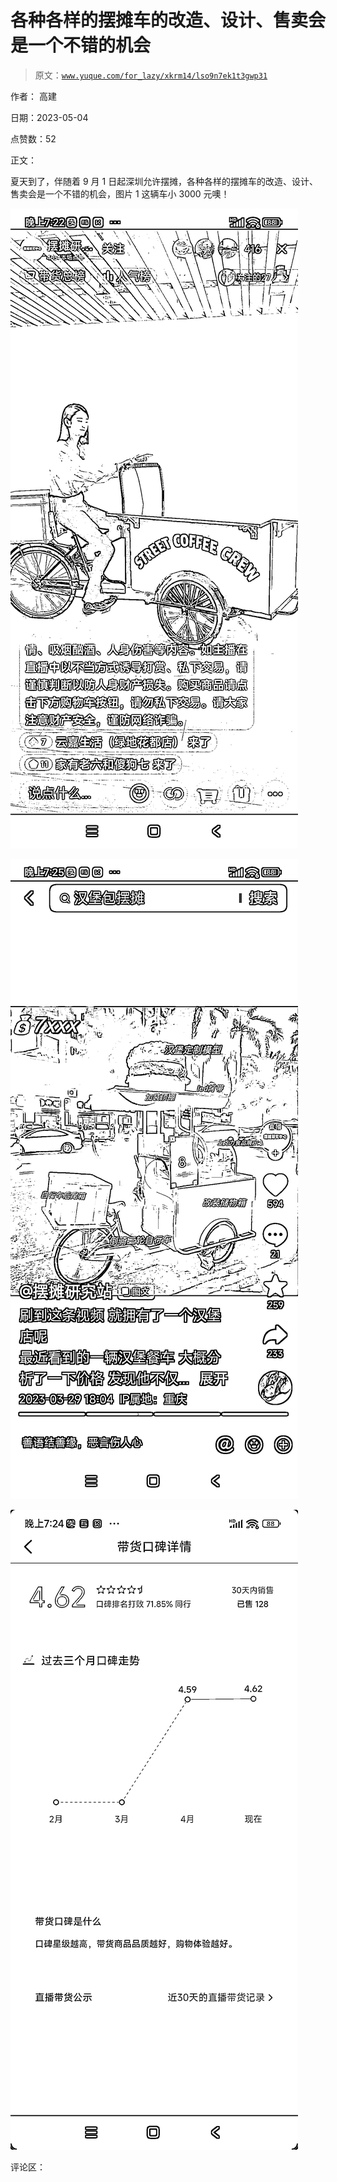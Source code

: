 # 各种各样的摆摊车的改造、设计、售卖会是一个不错的机会

> 原文：[`www.yuque.com/for_lazy/xkrm14/lso9n7ek1t3gwp31`](https://www.yuque.com/for_lazy/xkrm14/lso9n7ek1t3gwp31)

作者： 高建

日期：2023-05-04

点赞数：52

正文：

夏天到了，伴随着 9 月 1 日起深圳允许摆摊，各种各样的摆摊车的改造、设计、售卖会是一个不错的机会，图片 1 这辆车小 3000 元噢！

![](img/a6cb75f80f19edcbd81370fef79340d7.png)  

![](img/22b103bf199d56de798fddb91ee96887.png)  

![](img/f64e45e370dcce1d25d8d1329bd0331d.png)  

评论区：



